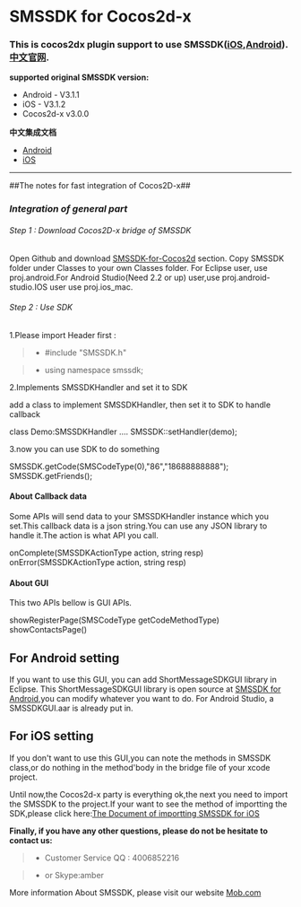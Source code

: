 # SMSSDK for Cocos2d-x
### This is  cocos2dx plugin support to use SMSSDK([iOS](https://github.com/MobClub/SMSSDK-for-iOS),[Android](https://github.com/MobClub/SMSSDK-for-Android)). [中文官网](http://sms.mob.com/).
**supported original SMSSDK version:**

- Android - V3.1.1
- iOS - V3.1.2
- Cocos2d-x v3.0.0

**中文集成文档**

- [Android](http://wiki.mob.com/smssdk-android-for-cocos2d/)
- [iOS](http://wiki.mob.com/smssdk-ios-for-cocos2d/)

----------------------------------------------------

##The notes for fast integration of Cocos2D-x##

### *Integration of general part*

###### Step 1 : Download Cocos2D-x bridge of SMSSDK

Open Github and download [SMSSDK-for-Cocos2d](https://github.com/MobClub/SMSSDK-for-Cocos2d) section. Copy SMSSDK folder under Classes to your own Classes folder.
For Eclipse user, use proj.android.For Android Studio(Need 2.2 or up) user,use proj.android-studio.IOS user use proj.ios_mac. 

###### Step 2 : Use SDK

1.Please import Header first :

> * #include "SMSSDK.h"

> * using namespace smssdk;



2.Implements SMSSDKHandler and set it to SDK

add a class to implement SMSSDKHandler, then set it to SDK to handle callback

class Demo:SMSSDKHandler
....
SMSSDK::setHandler(demo);

3.now you can use SDK to do something

SMSSDK.getCode(SMSCodeType(0),"86","18688888888");
SMSSDK.getFriends();

#### About Callback data
Some APIs will send data to your SMSSDKHandler instance which you set.This callback data is a json string.You can use  any JSON library to handle it.The action is what API you call.

onComplete(SMSSDKActionType action, string resp)
onError(SMSSDKActionType action, string resp)

#### About GUI

This two APIs bellow is GUI APIs.

showRegisterPage(SMSCodeType getCodeMethodType)
showContactsPage()
## For Android setting
If you want to  use this GUI, you can add ShortMessageSDKGUI library in Eclipse. This ShortMessageSDKGUI library is open source at [SMSSDK for Android](https://github.com/MobClub/SMSSDK-for-Android),you can modify whatever you want to do.
For Android Studio, a SMSSDKGUI.aar is already put in.

## For iOS setting
If you don't want to  use this GUI,you can note the methods in SMSSDK class,or do nothing in the method'body in the bridge file of your xcode project.

Until now,the Cocos2d-x party is everything ok,the next you need to import the SMSSDK to the project.If your want to see the method of importting the SDK,please click here:[The Document of importting SMSSDK for iOS](https://github.com/MobClub/SMSSDK-for-iOS)

**Finally, if you have any other questions, please do not be hesitate to contact us:**

> * Customer Service QQ : 4006852216

> * or Skype:amber

More information About SMSSDK, please visit our website [Mob.com](http://www.mob.com)


